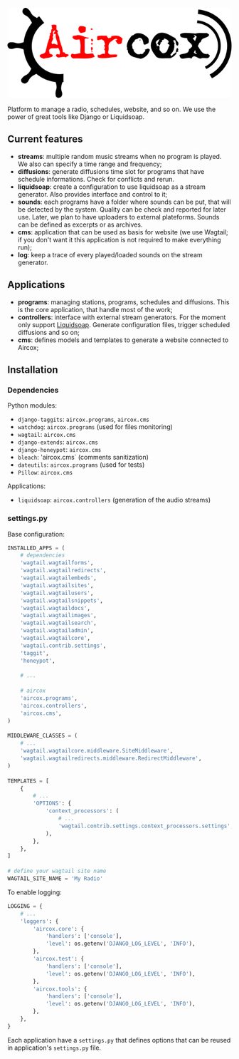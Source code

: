 ![](/data/logo.png)

Platform to manage a radio, schedules, website, and so on. We use the power of great tools like Django or Liquidsoap.

## Current features
* **streams**: multiple random music streams when no program is played. We also can specify a time range and frequency;
* **diffusions**: generate diffusions time slot for programs that have schedule informations. Check for conflicts and rerun.
* **liquidsoap**: create a configuration to use liquidsoap as a stream generator. Also provides interface and control to it;
* **sounds**: each programs have a folder where sounds can be put, that will be detected by the system. Quality can be check and reported for later use. Later, we plan to have uploaders to external plateforms. Sounds can be defined as excerpts or as archives.
* **cms**: application that can be used as basis for website (we use Wagtail; if you don't want it this application is not required to make everything run);
* **log**: keep a trace of every played/loaded sounds on the stream generator.

## Applications
* **programs**: managing stations, programs, schedules and diffusions. This is the core application, that handle most of the work;
* **controllers**: interface with external stream generators. For the moment only support [Liquidsoap](http://liquidsoap.fm/). Generate configuration files, trigger scheduled diffusions and so on;
* **cms**: defines models and templates to generate a website connected to Aircox;

## Installation
### Dependencies
Python modules:
* `django-taggits`: `aircox.programs`, `aircox.cms`
* `watchdog`: `aircox.programs` (used for files monitoring)
* `wagtail`: `aircox.cms`
* `django-extends`: `aircox.cms`
* `django-honeypot`: `aircox.cms`
* `bleach`: 'aircox.cms` (comments sanitization)
* `dateutils`: `aircox.programs` (used for tests)
* `Pillow`: `aircox.cms`

Applications:
* `liquidsoap`: `aircox.controllers` (generation of the audio streams)

### settings.py
Base configuration:

```python
INSTALLED_APPS = (
    # dependencies
    'wagtail.wagtailforms',
    'wagtail.wagtailredirects',
    'wagtail.wagtailembeds',
    'wagtail.wagtailsites',
    'wagtail.wagtailusers',
    'wagtail.wagtailsnippets',
    'wagtail.wagtaildocs',
    'wagtail.wagtailimages',
    'wagtail.wagtailsearch',
    'wagtail.wagtailadmin',
    'wagtail.wagtailcore',
    'wagtail.contrib.settings',
    'taggit',
    'honeypot',

    # ...

    # aircox
    'aircox.programs',
    'aircox.controllers',
    'aircox.cms',
)

MIDDLEWARE_CLASSES = (
    # ...
    'wagtail.wagtailcore.middleware.SiteMiddleware',
    'wagtail.wagtailredirects.middleware.RedirectMiddleware',
)

TEMPLATES = [
    {
        # ...
        'OPTIONS': {
            'context_processors': (
                # ...
                'wagtail.contrib.settings.context_processors.settings',
            ),
        },
    },
]

# define your wagtail site name
WAGTAIL_SITE_NAME = 'My Radio'
```

To enable logging:

```python
LOGGING = {
    # ...
    'loggers': {
        'aircox.core': {
            'handlers': ['console'],
            'level': os.getenv('DJANGO_LOG_LEVEL', 'INFO'),
        },
        'aircox.test': {
            'handlers': ['console'],
            'level': os.getenv('DJANGO_LOG_LEVEL', 'INFO'),
        },
        'aircox.tools': {
            'handlers': ['console'],
            'level': os.getenv('DJANGO_LOG_LEVEL', 'INFO'),
        },
    },
}
```

Each application have a `settings.py` that defines options that can be reused in application's `settings.py` file.



